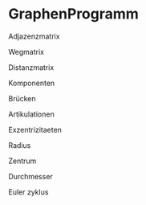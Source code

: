 # GraphenProgramm


Adjazenzmatrix

Wegmatrix

Distanzmatrix

Komponenten

Brücken

Artikulationen

Exzentrizitaeten

Radius

Zentrum

Durchmesser

Euler zyklus

